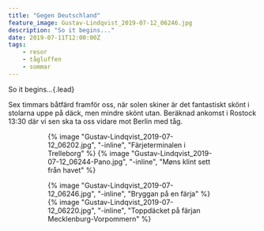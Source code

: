 ```yaml
---
title: "Gegen Deutschland"
feature_image: Gustav-Lindqvist_2019-07-12_06246.jpg
description: "So it begins..."
date: 2019-07-11T12:00:00Z
tags:
    - resor
    - tågluffen
    - sommar
---
```


So it begins...{.lead}

Sex timmars båtfärd framför oss, när solen skiner är det fantastiskt skönt i stolarna uppe på däck, men mindre skönt utan. Beräknad ankomst i Rostock 13:30 där vi sen ska ta oss vidare mot Berlin med tåg.

<figure class="gallery -wide">
	<figure class="gallery-row">
		{% image "Gustav-Lindqvist_2019-07-12_06202.jpg", "-inline", "Färjeterminalen i Trelleborg" %}
		{% image "Gustav-Lindqvist_2019-07-12_06244-Pano.jpg", "-inline", "Møns klint sett från havet" %}
	</figure>
	<figure class="gallery-row">
		{% image "Gustav-Lindqvist_2019-07-12_06246.jpg", "-inline", "Bryggan på en färja" %}
		{% image "Gustav-Lindqvist_2019-07-12_06220.jpg", "-inline", "Toppdäcket på färjan Mecklenburg-Vorpommern" %}
	</figure>
</figure>

